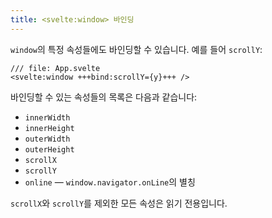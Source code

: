 ```yaml
---
title: <svelte:window> 바인딩
---
```


`window`의 특정 속성들에도 바인딩할 수 있습니다. 예를 들어 `scrollY`:

```svelte
/// file: App.svelte
<svelte:window +++bind:scrollY={y}+++ />
```

바인딩할 수 있는 속성들의 목록은 다음과 같습니다:

- `innerWidth`
- `innerHeight`
- `outerWidth`
- `outerHeight`
- `scrollX`
- `scrollY`
- `online` — `window.navigator.onLine`의 별칭

`scrollX`와 `scrollY`를 제외한 모든 속성은 읽기 전용입니다.
